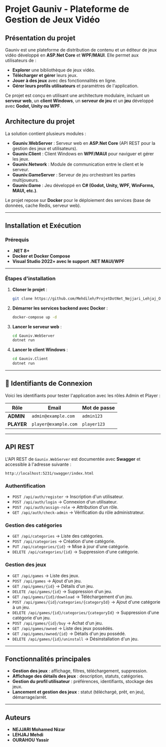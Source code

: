 # Projet Gauniv - Plateforme de Gestion de Jeux Vidéo

## Présentation du projet
Gauniv est une plateforme de distribution de contenu et un éditeur de jeux vidéo développé en **ASP.Net Core** et **WPF/MAUI**. Elle permet aux utilisateurs de :
- **Explorer** une bibliothèque de jeux vidéo.
- **Télécharger et gérer** leurs jeux.
- **Jouer à des jeux** avec des fonctionnalités en ligne.
- **Gérer leurs profils utilisateurs** et paramètres de l'application.

Ce projet est conçu en utilisant une architecture modulaire, incluant un **serveur web**, un **client Windows**, un **serveur de jeu** et un **jeu** développé avec **Godot, Unity ou WPF**.


## Architecture du projet
La solution contient plusieurs modules :
- **Gauniv.WebServer** : Serveur web en **ASP.Net Core** (API REST pour la gestion des jeux et utilisateurs).
- **Gauniv.Client** : Client Windows en **WPF/MAUI** pour naviguer et gérer les jeux.
- **Gauniv.Network** : Module de communication entre le client et le serveur.
- **Gauniv.GameServer** : Serveur de jeu orchestrant les parties multijoueurs.
- **Gauniv.Game** : Jeu développé en **C# (Godot, Unity, WPF, WinForms, MAUI, etc.)**.

Le projet repose sur **Docker** pour le déploiement des services (base de données, cache Redis, serveur web).

---

## Installation et Exécution
### Prérequis
- **.NET 8+**
- **Docker et Docker Compose**
- **Visual Studio 2022+ avec le support .NET MAUI/WPF**

---

### Étapes d'installation
1. **Cloner le projet** :
   ```bash
   git clone https://github.com/Mehdileh/ProjetDotNet_Nejjari_Lehjaj_Ourahou.git
   ```
2. **Démarrer les services backend avec Docker** :
   ```bash
   docker-compose up -d
   ```
3. **Lancer le serveur web** :
   ```bash
   cd Gauniv.WebServer
   dotnet run
   ```
4. **Lancer le client Windows** :
   ```bash
   cd Gauniv.Client
   dotnet run
   ```
---

## 🔑 Identifiants de Connexion
Voici les identifiants pour tester l'application avec les rôles Admin et Player :

| Rôle   | Email               | Mot de passe |
|-----------|---------------------|--------------|
| **ADMIN** | `admin@example.com`    | `admin123`   |
| **PLAYER**  | `player@example.com` | `player123`    |

---

## API REST
L'API REST de `Gauniv.WebServer` est documentée avec **Swagger** et accessible à l'adresse suivante :
```
http://localhost:5231/swagger/index.html
```

### Authentification
- `POST /api/auth/register` → Inscription d'un utilisateur.
- `POST /api/auth/login` → Connexion d'un utilisateur.
- `POST /api/auth/assign-role` → Attribution d'un rôle.
- `GET /api/auth/check-admin` → Vérification du rôle administrateur.

### Gestion des catégories
- `GET /api/categories` → Liste des catégories.
- `POST /api/categories` → Création d'une catégorie.
- `PUT /api/categories/{id}` → Mise à jour d'une catégorie.
- `DELETE /api/categories/{id}` → Suppression d'une catégorie.

### Gestion des jeux
- `GET /api/games` → Liste des jeux.
- `POST /api/games` → Ajout d'un jeu.
- `GET /api/games/{id}` → Détails d'un jeu.
- `DELETE /api/games/{id}` → Suppression d'un jeu.
- `GET /api/games/{id}/download` → Téléchargement d'un jeu.
- `POST /api/games/{id}/categories/{categoryId}` → Ajout d'une catégorie à un jeu.
- `DELETE /api/games/{id}/categories/{categoryId}` → Suppression d'une catégorie d'un jeu.
- `POST /api/games/{id}/buy` → Achat d'un jeu.
- `GET /api/games/owned` → Liste des jeux possédés.
- `GET /api/games/owned/{id}` → Détails d'un jeu possédé.
- `DELETE /api/games/{id}/uninstall` → Désinstallation d'un jeu.

---

## Fonctionnalités principales
- **Gestion des jeux** : affichage, filtres, téléchargement, suppression.
- **Affichage des détails des jeux** : description, statuts, catégories.
- **Gestion du profil utilisateur** : préférences, identifiants, stockage des jeux.
- **Lancement et gestion des jeux** : statut (téléchargé, prêt, en jeu), démarrage/arrêt.

---

## Auteurs
- **NEJJARI Mohamed Nizar**
- **LEHJAJ Mehdi**
- **OURAHOU Yassir**


